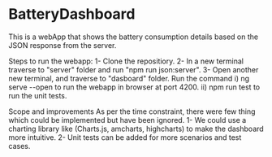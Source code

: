 # BatteryDashboard
This is a webApp that shows the battery consumption details based on the JSON response from the server.


Steps to run the webapp:
1- Clone the repositiory.
2- In a new terminal traverse to "server" folder and run "npm run json:server".
3- Open another new terminal, and traverse to "dasboard" folder. Run the command
  i) ng serve --open to run the webapp in browser at port 4200.
  ii) npm run test to run the unit tests.


Scope and improvements
As per the time constraint, there were few thing which could be implemented but have been ignored.
1- We could use a charting library like (Charts.js, amcharts, highcharts) to make the dashboard more intuitive.
2- Unit tests can be added for more scenarios and test cases.
